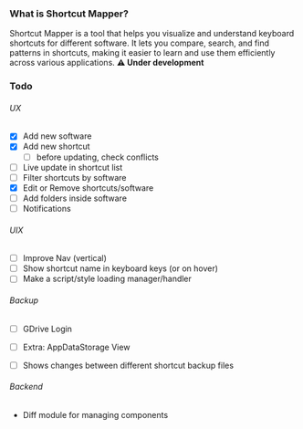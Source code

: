 ### What is Shortcut Mapper?
Shortcut Mapper is a tool that helps you visualize and understand keyboard shortcuts for different software. It lets you compare, search, and find patterns in shortcuts, making it easier to learn and use them efficiently across various applications. **⚠️ Under development**


### Todo
###### UX
- [x] Add new software
- [x] Add new shortcut
    - [ ] before updating, check conflicts
- [ ] Live update in shortcut list
- [ ] Filter shortcuts by software
- [x] Edit or Remove shortcuts/software
- [ ] Add folders inside software
- [ ] Notifications

###### UIX
- [ ] Improve Nav (vertical)
- [ ] Show shortcut name in keyboard keys (or on hover)
- [ ] Make a script/style loading manager/handler

###### Backup
- [ ] GDrive Login
- [ ] Extra: AppDataStorage View
- [ ] Shows changes between different shortcut backup files


###### Backend
- Diff module for managing components